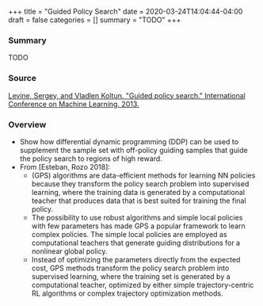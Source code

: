 +++
title = "Guided Policy Search"
date = 2020-03-24T14:04:44-04:00
draft = false
categories = []
summary = "TODO"
+++

### Summary
TODO

### Source
[Levine, Sergey, and Vladlen Koltun. "Guided policy search." International Conference on Machine Learning. 2013.](http://proceedings.mlr.press/v28/levine13.pdf)

### Overview
* Show how differential dynamic programming (DDP) can be used to supplement the sample set with off-policy guiding samples that guide the policy search to regions of high reward.
* From [Esteban, Rozo 2018]:
    * (GPS) algorithms are data-efficient methods for learning NN policies because they transform the policy search problem into supervised learning, where the training data is generated by a computational teacher that produces data that is best suited for training the final policy.
    * The possibility to use robust algorithms and simple local policies with few parameters has made GPS a popular framework to learn complex policies. The simple local policies are employed as computational teachers that generate guiding distributions for a nonlinear global policy.
    * Instead of optimizing the parameters directly from the expected cost, GPS methods transform the policy search problem into supervised learning, where the training set is generated by a computational teacher, optimized by either simple trajectory-centric RL algorithms or complex trajectory optimization methods.
